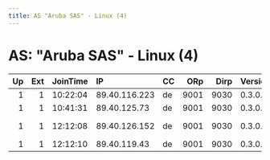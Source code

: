 ```yaml
---
title: AS "Aruba SAS" - Linux (4)
---
```


# AS: "Aruba SAS" - Linux (4)

|   Up |   Ext | JoinTime   | IP            | CC   |   ORp |   Dirp | Version   | Contact                      | Nickname   |   eFamMembers |
|-----:|------:|:-----------|:--------------|:-----|------:|-------:|:----------|:-----------------------------|:-----------|--------------:|
|    1 |     1 | 10:22:04   | 89.40.116.223 | de   |  9001 |   9030 | 0.3.0.9   | None                         | anubis03   |             1 |
|    1 |     1 | 10:41:31   | 89.40.125.73  | de   |  9001 |   9030 | 0.3.0.9   | None                         | anubis02   |             1 |
|    1 |     1 | 12:12:08   | 89.40.126.152 | de   |  9001 |   9030 | 0.3.0.9   | anubis02 &lt;anubis02@mail2t | anubis05   |             1 |
|    1 |     1 | 12:12:10   | 89.40.119.43  | de   |  9001 |   9030 | 0.3.0.9   | None                         | anubis     |             1 |
